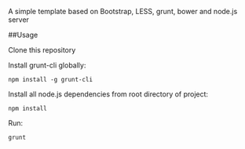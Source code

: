 A simple template based on Bootstrap, LESS, grunt, bower and node.js server

##Usage

Clone this repository

Install grunt-cli globally:
```
npm install -g grunt-cli
```
Install all node.js dependencies from root directory of project:
```
npm install
```
Run: 
```
grunt
```
